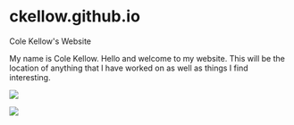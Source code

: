 # ckellow.github.io
Cole Kellow's Website


My name is Cole Kellow. Hello and welcome to my website. This will be the location of anything that I have worked on as well as things I find interesting. 

![](https://i.gifer.com/embedded/download/XOsX.gif)

![](https://i.gifer.com/embedded/download/tiJ.gif)



